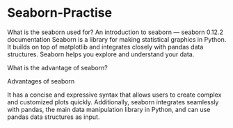 # Seaborn-Practise

What is the seaborn used for?
An introduction to seaborn — seaborn 0.12.2 documentation
Seaborn is a library for making statistical graphics in Python.
It builds on top of matplotlib and integrates closely with pandas data structures.
Seaborn helps you explore and understand your data.


What is the advantage of seaborn?

Advantages of seaborn

It has a concise and expressive syntax that allows users to create complex and customized plots quickly. 
Additionally, seaborn integrates seamlessly with pandas, the main data manipulation library in Python, and can use pandas data structures as input.
